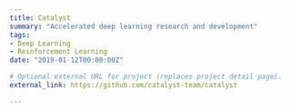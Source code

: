 ```yaml
---
title: Catalyst
summary: "Accelerated deep learning research and development"
tags:
- Deep Learning
- Reinforcement Learning
date: "2019-01-12T00:00:00Z"

# Optional external URL for project (replaces project detail page).
external_link: https://github.com/catalyst-team/catalyst

---
```

